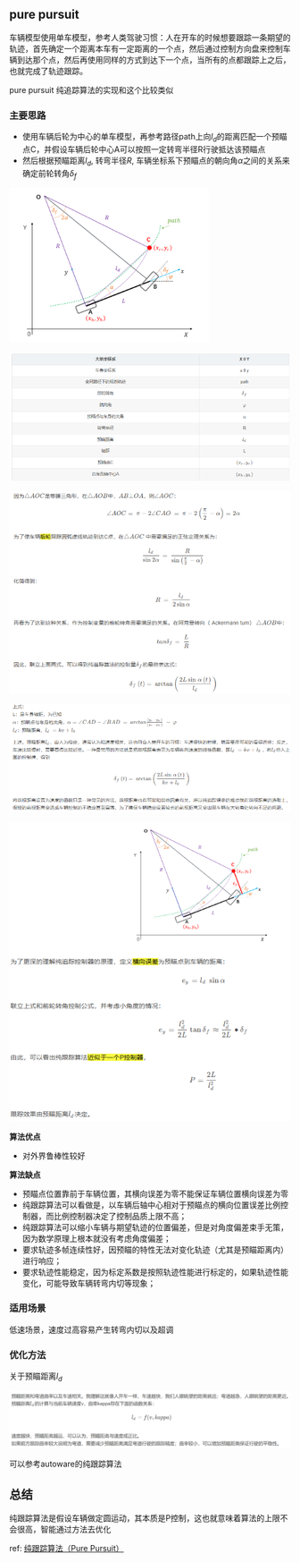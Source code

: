 

## pure pursuit

车辆模型使用单车模型，参考人类驾驶习惯：人在开车的时候想要跟踪一条期望的轨迹，首先确定一个距离本车有一定距离的一个点，然后通过控制方向盘来控制车辆到达那个点，然后再使用同样的方式到达下一个点，当所有的点都跟踪上之后，也就完成了轨迹跟踪。

pure pursuit 纯追踪算法的实现和这个比较类似

### 主要思路

- 使用车辆后轮为中心的单车模型，再参考路径path上向$l_d$的距离匹配一个预瞄点C，并假设车辆后轮中心A可以按照一定转弯半径R行驶抵达该预瞄点
- 然后根据预瞄距离$l_d$, 转弯半径$R$, 车辆坐标系下预瞄点的朝向角$\alpha$之间的关系来确定前轮转角$\delta_f$

![](./img/pure_pursuit/img1.png)

![](./img/pure_pursuit/img2.png)

![](./img/pure_pursuit/img3.png)

![](./img/pure_pursuit/img4.png)

![](./img/pure_pursuit/img5.png)

**算法优点**

- 对外界鲁棒性较好

**算法缺点**

- 预瞄点位置靠前于车辆位置，其横向误差为零不能保证车辆位置横向误差为零
- 纯跟踪算法可以看做是，以车辆后轴中心相对于预瞄点的横向位置误差比例控制器，而比例控制器决定了控制品质上限不高；
- 纯跟踪算法可以缩小车辆与期望轨迹的位置偏差，但是对角度偏差束手无策，因为数学原理上根本就没有考虑角度偏差；
- 要求轨迹多帧连续性好，因预瞄的特性无法对变化轨迹（尤其是预瞄距离内）进行响应；
- 要求轨迹性能稳定，因为标定系数是按照轨迹性能进行标定的，如果轨迹性能变化，可能导致车辆转弯内切等现象；

### 适用场景

低速场景，速度过高容易产生转弯内切以及超调

### 优化方法

关于预瞄距离$l_d$

![](./img/pure_pursuit/img6.png)

可以参考autoware的纯跟踪算法

## 总结

纯跟踪算法是假设车辆做定圆运动，其本质是P控制，这也就意味着算法的上限不会很高，智能通过方法去优化

ref: [纯跟踪算法（Pure Pursuit）](https://blog.csdn.net/WaiNgai1999/article/details/132062188)
